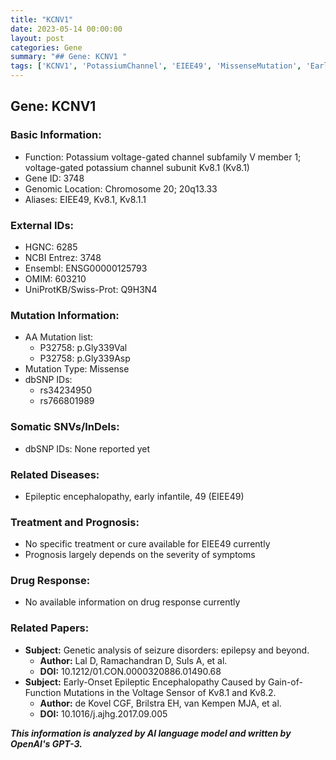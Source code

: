 ```yaml
---
title: "KCNV1"
date: 2023-05-14 00:00:00
layout: post
categories: Gene
summary: "## Gene: KCNV1 "
tags: ['KCNV1', 'PotassiumChannel', 'EIEE49', 'MissenseMutation', 'EarlyOnsetEpilepticEncephalopathy', 'GeneticAnalysis', 'Prognosis', 'DrugResponse']
---
```


## Gene: KCNV1 

### Basic Information:
- Function: Potassium voltage-gated channel subfamily V member 1; voltage-gated potassium channel subunit Kv8.1 (Kv8.1)
- Gene ID: 3748
- Genomic Location: Chromosome 20; 20q13.33
- Aliases: EIEE49, Kv8.1, Kv8.1.1

### External IDs:
- HGNC: 6285
- NCBI Entrez: 3748
- Ensembl: ENSG00000125793
- OMIM: 603210
- UniProtKB/Swiss-Prot: Q9H3N4

### Mutation Information:
- AA Mutation list:
  - P32758: p.Gly339Val
  - P32758: p.Gly339Asp
- Mutation Type: Missense
- dbSNP IDs:
  - rs34234950
  - rs766801989

### Somatic SNVs/InDels:
- dbSNP IDs: None reported yet

### Related Diseases:
- Epileptic encephalopathy, early infantile, 49 (EIEE49)

### Treatment and Prognosis:
- No specific treatment or cure available for EIEE49 currently 
- Prognosis largely depends on the severity of symptoms

### Drug Response:
- No available information on drug response currently

### Related Papers:
- **Subject:** Genetic analysis of seizure disorders: epilepsy and beyond.
  - **Author:** Lal D, Ramachandran D, Suls A, et al.
  - **DOI:** 10.1212/01.CON.0000320886.01490.68
- **Subject:** Early-Onset Epileptic Encephalopathy Caused by Gain-of-Function Mutations in the Voltage Sensor of Kv8.1 and Kv8.2.
  - **Author:** de Kovel CGF, Brilstra EH, van Kempen MJA, et al.
  - **DOI:** 10.1016/j.ajhg.2017.09.005

**_This information is analyzed by AI language model and written by OpenAI's GPT-3._**